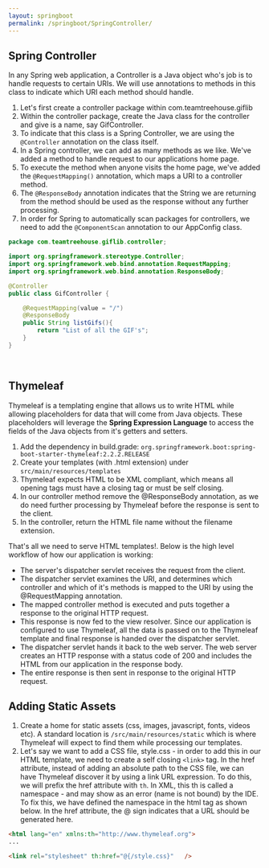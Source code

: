 ```yaml
---
layout: springboot
permalink: /springboot/SpringController/
---
```

## Spring Controller

In any Spring web application, a Controller is a Java object who's job is to handle requests to certain URIs. We will use annotations to methods in this class to indicate which URI each method should handle. 

1. Let's first create a controller package within com.teamtreehouse.giflib
2. Within the controller package, create the Java class for the controller and give is a name, say GifController.
3. To indicate that this class is a Spring Controller, we are using the `@Controller` annotation on the class itself.
4. In a Spring controller, we can add as many methods as we like. We've added a method to handle request to our applications home page.
5. To execute the method when anyone visits the home page, we've added the `@RequestMapping()` annotation, which maps a URI to a controller method.
6. The  `@ResponseBody` annotation indicates that the String we are returning from the method should be used as the response without any further processing.
7. In order for Spring to automatically scan packages for controllers, we need to add the `@ComponentScan` annotation to our AppConfig class.

```java
package com.teamtreehouse.giflib.controller;

import org.springframework.stereotype.Controller;
import org.springframework.web.bind.annotation.RequestMapping;
import org.springframework.web.bind.annotation.ResponseBody;

@Controller
public class GifController {

    @RequestMapping(value = "/")
    @ResponseBody
    public String listGifs(){
        return "List of all the GIF's";
    }
}
```
<br>

## Thymeleaf

Thymeleaf is a templating engine that allows us to write HTML while allowing placeholders for data that will come from Java objects. These placeholders will leverage the **Spring Expression Language** to access the fields of the Java objects from it's getters and setters.

1. Add the dependency in build.grade: `org.springframework.boot:spring-boot-starter-thymeleaf:2.2.2.RELEASE`
2. Create your templates (with .html extension) under `src/main/resources/templates`
3. Thymeleaf expects HTML to be XML compliant, which means all opening tags must have a closing tag or must be self closing.
4. In our controller method remove the @ResponseBody annotation, as we do need further processing by Thymeleaf before the response is sent to the client.
5. In the controller, return the HTML file name without the filename extension.

That's all we need to serve HTML templates!. Below is the high level workflow of how our application is working:

- The server's dispatcher servlet receives the request from the client.
- The dispatcher servlet examines the URI, and determines which controller and which of it's methods is mapped to the URI by using the @RequestMapping annotation.
- The mapped controller method is executed and puts together a response to the original HTTP request.
- This response is now fed to the view resolver. Since our application is configured to use Thymeleaf, all the data is passed on to the Thymeleaf template and final response is handed over the dispatcher servlet.
- The dispatcher servlet hands it back to the web server. The web server creates an HTTP response with a status code of 200 and includes the HTML from our application in the response body.
- The entire response is then sent in response to the original HTTP request.

## Adding Static Assets

1. Create a home for static assets (css, images, javascript, fonts, videos etc). A standard location is `/src/main/resources/static` which is where Thymeleaf will expect to find them while processing our templates.
2. Let's say we want to add a CSS file, style.css - in order to add this in our HTML template, we need to create a self closing `<link>` tag. In the href attribute, instead of adding an absolute path to the CSS file, we can have Thymeleaf discover it by using a link URL expression. To do this, we will prefix the href attribute with `th`. In XML, this th is called a namespace - and may show as an error (name is not bound) by the IDE. To fix this, we have defined the namespace in the html tag as shown below. In the href attribute, the @ sign indicates that a URL should be generated here.

```html
<html lang="en" xmlns:th="http://www.thymeleaf.org">
...

<link rel="stylesheet" th:href="@{/style.css}"   />
```
<br>

